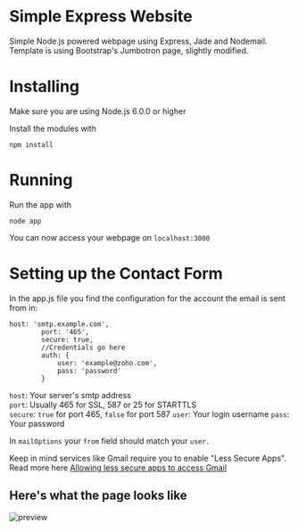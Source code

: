 # Simple Express Website
Simple Node.js powered webpage using Express, Jade and Nodemail.
Template is using Bootstrap's Jumbotron page, slightly modified.


# Installing

Make sure you are using Node.js 6.0.0 or higher

Install the modules with

	npm install

# Running

Run the app with

	node app
	
	
You can now access your webpage on `localhost:3000`
	
	
# Setting up the Contact Form
In the app.js file you find the configuration for the account the email is sent from in:

```
host: 'smtp.example.com',
		port: '465',
		secure: true,
		//Credentials go here
		auth: {
			user: 'example@zoho.com',
			pass: 'password'
		}
```

`host`: Your server's smtp address<br>
`port`: Usually 465 for SSL, 587 or 25 for STARTTLS<br>
`secure`: `true` for port 465, `false` for port 587
`user`: Your login username
`pass`: Your password

In `mailOptions` your `from` field should match your `user.`


Keep in mind services like Gmail require you to enable "Less Secure Apps". Read more here
[Allowing less secure apps to access Gmail](https://support.google.com/accounts/answer/6010255)



## Here's what the page looks like
![preview](http://i.imgur.com/QTqmD5R.png "Main page preview")

